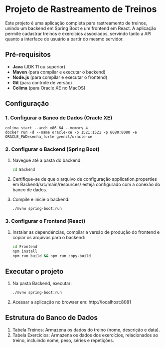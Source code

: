 # Projeto de Rastreamento de Treinos

Este projeto é uma aplicação completa para rastreamento de treinos, unindo um backend em Spring Boot e um frontend em React. A aplicação permite cadastrar treinos e exercícios associados, servindo tanto a API quanto a interface de usuário a partir do mesmo servidor.

## Pré-requisitos

- **Java** (JDK 11 ou superior)
- **Maven** (para compilar e executar o backend)
- **Node.js** (para compilar e executar o frontend)
- **Git** (para controle de versão)
- **Colima** (para Oracle XE no MacOS)

## Configuração

### 1. Configurar o Banco de Dados (Oracle XE)

    colima start --arch x86_64 --memory 4
    docker run -d --name oracle-xe -p 1521:1521 -p 8080:8080 -e ORACLE_PWD=senha_forte gvenzl/oracle-xe

### 2. Configurar o Backend (Spring Boot)

1. Navegue até a pasta do backend:

   ```bash
   cd Backend

2. Certifique-se de que o arquivo de configuração application.properties em Backend/src/main/resources/ esteja configurado com a conexão do banco de dados.

3. Compile e inicie o backend:
    ```bash
    ./mvnw spring-boot:run

### 3. Configurar o Frontend (React)

1. Instalar as dependéncias, compilar a versão de produção do frontend e copiar os arquivos para o backend:
    ```bash
    cd Frontend
    npm install
    npm run build && npm run copy-build

## Executar o projeto
1. Na pasta Backend, executar:
    ```bash
    ./mvnw spring-boot:run
2. Acessar a aplicação no browser em:
   http://localhost:8081

## Estrutura do Banco de Dados
1. Tabela Treinos: Armazena os dados do treino (nome, descrição e data).
2. Tabela Exercícios: Armazena os dados dos exercícios, relacionados ao treino, incluindo nome, peso, séries e repetições.

